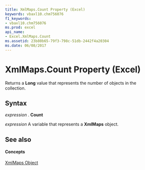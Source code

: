 ```yaml
---
title: XmlMaps.Count Property (Excel)
keywords: vbaxl10.chm756076
f1_keywords:
- vbaxl10.chm756076
ms.prod: excel
api_name:
- Excel.XmlMaps.Count
ms.assetid: 23b80b65-79f3-798c-51db-2442f4a20304
ms.date: 06/08/2017
---
```



# XmlMaps.Count Property (Excel)

Returns a  **Long** value that represents the number of objects in the collection.


## Syntax

 _expression_ . **Count**

 _expression_ A variable that represents a **XmlMaps** object.


## See also


#### Concepts


[XmlMaps Object](Excel.XmlMaps.md)

